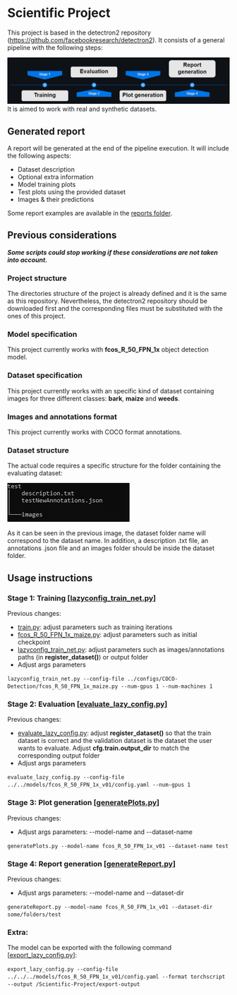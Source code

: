 # Scientific Project


This project is based in the detectron2 repository (https://github.com/facebookresearch/detectron2). It consists of a general pipeline with the following steps:

![Pipeline](/docs/pipeline.png)
It is aimed to work with real and synthetic datasets.


## Generated report
A report will be generated at the end of the pipeline execution. It will include the following aspects:
- Dataset description
- Optional extra information
- Model training plots
- Test plots using the provided dataset
- Images & their predictions

Some report examples are available in the [reports folder](/reports).


## Previous considerations
***Some scripts could stop working if these considerations are not taken into account.***
### Project structure
The directories structure of the project is already defined and it is the same as this repository. Nevertheless, the detectron2 repository should be downloaded first and the corresponding files must be substituted with the ones of this project.
### Model specification
This project currently works with **fcos_R_50_FPN_1x** object detection model.
### Dataset specification
This project currently works with an specific kind of dataset containing images for three different classes: **bark**, **maize** and **weeds**.
### Images and annotations format
This project currently works with COCO format annotations.
### Dataset structure
The actual code requires a specific structure for the folder containing the evaluating dataset:

![Dataset structure](/docs/datasetStructure.jpg)

As it can be seen in the previous image, the dataset folder name will correspond to the dataset name. In addition, a description .txt file, an annotations .json file and an images folder should be inside the dataset folder.


## Usage instructions
### Stage 1: Training [[lazyconfig_train_net.py](detectron2-code/tools/lazyconfig_train_net.py)]
Previous changes:
- [train.py](detectron2-code/configs/common/train.py): adjust parameters such as training iterations
- [fcos_R_50_FPN_1x_maize.py](detectron2-code/configs/COCO-Detection/fcos_R_50_FPN_1x_maize.py): adjust parameters such as initial checkpoint
- [lazyconfig_train_net.py](detectron2-code/tools/lazyconfig_train_net.py): adjust parameters such as images/annotations paths (in **register_dataset()**) or output folder
- Adjust args parameters

`lazyconfig_train_net.py --config-file ../configs/COCO-Detection/fcos_R_50_FPN_1x_maize.py --num-gpus 1 --num-machines 1`
### Stage 2: Evaluation [[evaluate_lazy_config.py](detectron2-code/tools/evaluate_lazy_config.py)]
Previous changes:
- [evaluate_lazy_config.py](detectron2-code/tools/evaluate_lazy_config.py): adjust **register_dataset()** so that the train dataset is correct and the validation dataset is the dataset the user wants to evaluate. Adjust **cfg.train.output_dir** to match the corresponding output folder
- Adjust args parameters

`evaluate_lazy_config.py --config-file ../../models/fcos_R_50_FPN_1x_v01/config.yaml --num-gpus 1`
### Stage 3: Plot generation [[generatePlots.py](ownCode/generatePlots.py)]
Previous changes:
- Adjust args parameters: --model-name and --dataset-name

`generatePlots.py --model-name fcos_R_50_FPN_1x_v01 --dataset-name test`
### Stage 4: Report generation [[generateReport.py](ownCode/generateReport.py)]
Previous changes:
- Adjust args parameters: --model-name and --dataset-dir

`generateReport.py --model-name fcos_R_50_FPN_1x_v01 --dataset-dir some/folders/test`
### Extra:
The model can be exported with the following command [[export_lazy_config.py](detectron2-code/tools/deploy/export_lazy_config.py)]:

`export_lazy_config.py --config-file ../../../models/fcos_R_50_FPN_1x_v01/config.yaml --format torchscript --output /Scientific-Project/export-output`




